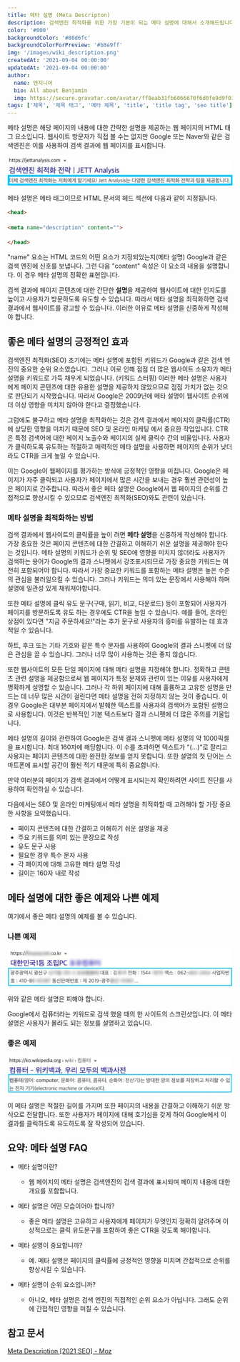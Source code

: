 ```yaml
---
title: 메타 설명 (Meta Descripton)
description: 검색엔진 최적화를 위한 가장 기본이 되는 메타 설명에 대해서 소개해드립니다.
color: '#000'
backgroundColor: '#80d6fc'
backgroundColorForPreview: '#b8e9ff'
img: '/images/wiki_description.png'
createdAt: '2021-09-04 00:00:00'
updatedAt: '2021-09-04 00:00:00'
author:
  name: 엔지니어
  bio: All about Benjamin
  img: https://secure.gravatar.com/avatar/ff8eab31fb6066670f6d0fe9d9f0166f?s=96&d=mm&r=g
tags: ['제목', '제목 태그', '메타 제목', 'title', 'title tag', 'seo title']
---
```


메타 설명은 해당 페이지의 내용에 대한 간략한 설명을 제공하는 웹 페이지의 HTML 태그 요소입니다. 웹사이트 방문자가 직접 볼 수는 없지만 Google 또는 Naver와 같은 검색엔진은 이를 사용하여 검색 결과에 웹 페이지를 표시합니다.

<!--more-->

![meta-description01](/images/meta-description01.jpg)

메타 설명은 메타 태그이므로 HTML 문서의 헤드 섹션에 다음과 같이 지정됩니다.

```html
<head>
  
<meta name="description" content="">

</head>
```

"name" 요소는 HTML 코드의 어떤 요소가 지정되었는지(메타 설명) Google과 같은 검색 엔진에 신호를 보냅니다. 그런 다음 "content" 속성은 이 요소의 내용을 설명합니다. 이 경우 메타 설명의 정확한 표현입니다.

검색 결과에 페이지 콘텐츠에 대한 간단한 **설명**을 제공하여 웹사이트에 대한 인지도를 높이고 사용자가 방문하도록 유도할 수 있습니다. 따라서 메타 설명을 최적화하면 검색 결과에서 웹사이트를 광고할 수 있습니다. 이러한 이유로 메타 설명을 신중하게 작성해야 합니다.

## 좋은 메타 설명의 긍정적인 효과

검색엔진 최적화(SEO) 초기에는 메타 설명에 포함된 키워드가 Google과 같은 검색 엔진의 중요한 순위 요소였습니다. 그러나 이로 인해 점점 더 많은 웹사이트 소유자가 메타 설명을 키워드로 가득 채우게 되었습니다. (<nuxt-link to="/blog/keyword-stuffing">키워드 스터핑</nuxt-link>) 이러한 메타 설명은 사용자에게 페이지 콘텐츠에 대한 유용한 설명을 제공하지 않았으므로 점점 가치가 없는 것으로 판단되기 시작했습니다. 따라서 Google은 2009년에 메타 설명이 웹사이트 순위에 더 이상 영향을 미치지 않아야 한다고 결정했습니다.

그럼에도 불구하고 메타 설명을 최적화하는 것은 검색 결과에서 페이지의 클릭률(CTR) 에 상당한 영향을 미치기 때문에 SEO 및 온라인 마케팅 에서 중요한 작업입니다. CTR은 특정 검색어에 대한 페이지 노출수와 페이지의 실제 클릭수 간의 비율입니다. 사용자가 클릭하도록 유도하는 적절하고 매력적인 메타 설명을 사용하면 페이지의 순위가 낮더라도 CTR을 크게 높일 수 있습니다.

이는 Google이 웹페이지를 평가하는 방식에 긍정적인 영향을 미칩니다. Google은 페이지가 자주 클릭되고 사용자가 페이지에서 많은 시간을 보내는 경우 훨씬 관련성이 높은 페이지로 간주합니다. 따라서 좋은 메타 설명은 Google에서 웹 페이지의 순위를 간접적으로 향상시킬 수 있으므로 검색엔진 최적화(SEO)와도 관련이 있습니다.

<simple-diagnosis title='메타 설명 SEO 진단하기' description='검색엔진 최적화를 위한 메타 설명을 진단해보세요.'></simple-diagnosis>

### 메타 설명을 최적화하는 방법

검색 결과에서 웹사이트의 클릭률을 높이 려면 **메타 설명**을 신중하게 작성해야 합니다. 가장 중요한 것은 페이지 콘텐츠에 대한 간결하고 이해하기 쉬운 설명을 제공해야 한다는 것입니다. 메타 설명의 키워드가 순위 및 SEO에 영향을 미치지 않더라도 사용자가 검색하는 용어가 Google의 결과 스니펫에서 강조표시되므로 가장 중요한 키워드는 여전히 포함되어야 합니다. 따라서 가장 중요한 키워드를 포함하는 메타 설명은 높은 수준의 관심을 불러일으킬 수 있습니다. 그러나 키워드는 의미 있는 문장에서 사용해야 하며 설명에 일관성 있게 채워져야합니다.

또한 메타 설명에 클릭 유도 문구(구매, 읽기, 비교, 다운로드) 등이 포함되어 사용자가 페이지를 방문하도록 유도 하는 경우에도 CTR을 높일 수 있습니다. 예를 들어, 온라인 상점이 있다면 "지금 주문하세요!"라는 추가 문구로 사용자의 흥미를 유발하는 데 효과적일 수 있습니다.

하트, 후크 또는 기타 기호와 같은 특수 문자를 사용하여 Google의 결과 스니펫에 더 많은 관심을 끌 수 있습니다. 그러나 너무 많이 사용하는 것은 좋지 않습니다.

또한 웹사이트의 모든 단일 페이지에 대해 메타 설명을 지정해야 합니다. 정확하고 콘텐츠 관련 설명을 제공함으로써 웹 페이지가 특정 문제와 관련이 있는 이유를 사용자에게 명확하게 설명할 수 있습니다. 그러나 각 하위 페이지에 대해 훌륭하고 고유한 설명을 만드는 데 너무 많은 시간이 걸린다면 메타 설명을 전혀 지정하지 않는 것이 좋습니다. 이 경우 Google은 대부분 페이지에서 발췌한 텍스트를 사용자의 검색어가 포함된 설명으로 사용합니다. 이것은 반복적인 기본 텍스트보다 결과 스니펫에 더 많은 주의를 기울입니다.

메타 설명의 길이와 관련하여 Google은 검색 결과 스니펫에 메타 설명의 약 1000픽셀을 표시합니다. 최대 160자에 해당합니다. 이 수를 초과하면 텍스트가 "(...)"로 잘리고 사용자는 페이지 콘텐츠에 대한 완전한 정보를 얻지 못합니다. 또한 설명의 첫 단어는 스마트폰에 표시할 공간이 훨씬 적기 때문에 특히 중요합니다.

만약 여러분의 페이지가 검색 결과에서 어떻게 표시되는지 확인하려면 <nuxt-link to="/diagnosis">사이트 진단</nuxt-link>를 사용하여 확인하실 수 있습니다.

다음에서는 SEO 및 온라인 마케팅에서 메타 설명을 최적화할 때 고려해야 할 가장 중요한 사항을 요약했습니다.

- 페이지 콘텐츠에 대한 간결하고 이해하기 쉬운 설명을 제공
- 주요 키워드를 의미 있는 문장으로 작성
- 유도 문구 사용
- 필요한 경우 특수 문자 사용
- 각 페이지에 대해 고유한 메타 설명 작성
- 길이는 160자 내로 작성

## 메타 설명에 대한 좋은 예제와 나쁜 예제

여기에서 좋은 메타 설명의 예제를 볼 수 있습니다.

### 나쁜 예제

![meta-description02](/images/meta-description02.jpg)

위와 같은 메타 설명은 피해야 합니다.

Google에서 컴퓨터라는 키워드로 검색 했을 때의 한 사이트의 스크린샷입니다. 이 메타 설명은 사용자가 몰라도 되는 정보를 설명하고 있습니다.

### 좋은 예제

![meta-description03](/images/meta-description03.jpg)

이 메타 설명은 적절한 길이를 가지며 또한 페이지의 내용을 간결하고 이해하기 쉬운 방식으로 전달합니다. 또한 사용자가 페이지에 대해 호기심을 갖게 하여 Google에서 이 결과를 클릭하도록 유도하도록 잘 작성되어 있습니다.

## 요약: 메타 설명 FAQ

- 메타 설명이란?
  - 웹 페이지의 메타 설명은 검색엔진의 검색 결과에 표시되며 페이지 내용에 대한 개요를 포함합니다.

- 메타 설명은 어떤 모습이어야 합니까?
  - 좋은 메타 설명은 고유하고 사용자에게 페이지가 무엇인지 정확히 알려주며 이상적으로는 클릭 유도문구를 포함하여 좋은 CTR을 갖도록 해야합니다.

- 메타 설명이 중요합니까?
  - 예. 메타 설명은 페이지의 클릭률에 긍정적인 영향을 미치며 간접적으로 순위를 향상시킬 수 있습니다.

- 메타 설명이 순위 요소입니까?
  - 아니오, 메타 설명은 검색 엔진의 직접적인 순위 요소가 아닙니다. 그래도 순위에 간접적인 영향을 미칠 수 있습니다.

## 참고 문서

[Meta Description [2021 SEO] - Moz](https://moz.com/learn/seo/meta-description)
